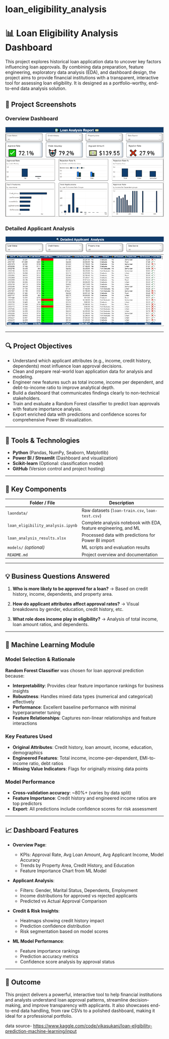 # loan_eligibility_analysis

# 📊 Loan Eligibility Analysis Dashboard

This project explores historical loan application data to uncover key factors influencing loan approvals. By combining data preparation, feature engineering, exploratory data analysis (EDA), and dashboard design, the project aims to provide financial institutions with a transparent, interactive tool for assessing loan eligibility. It is designed as a portfolio-worthy, end-to-end data analysis solution.

## 📸 Project Screenshots

### Overview Dashboard
![Loan Analysis Overview](loan-analysis-overview.PNG)

### Detailed Applicant Analysis
![Detailed Applicant Analysis](loan-analysis-detailed-applicant.PNG)

---

## 🔍 Project Objectives

- Understand which applicant attributes (e.g., income, credit history, dependents) most influence loan approval decisions.
- Clean and prepare real-world loan application data for analysis and modeling.
- Engineer new features such as total income, income per dependent, and debt-to-income ratio to improve analytical depth.
- Build a dashboard that communicates findings clearly to non-technical stakeholders.
- Train and evaluate a Random Forest classifier to predict loan approvals with feature importance analysis.
- Export enriched data with predictions and confidence scores for comprehensive Power BI visualization.

---

## 🧰 Tools & Technologies

- **Python** (Pandas, NumPy, Seaborn, Matplotlib)
- **Power BI / Streamlit** (Dashboard and visualization)
- **Scikit-learn** (Optional: classification model)
- **GitHub** (Version control and project hosting)

---

## 📁 Key Components

| Folder / File                     | Description                                                      |
| --------------------------------- | ---------------------------------------------------------------- |
| `laondata/`                       | Raw datasets (`loan-train.csv`, `loan-test.csv`)                 |
| `loan_eligibility_analysis.ipynb` | Complete analysis notebook with EDA, feature engineering, and ML |
| `loan_analysis_results.xlsx`      | Processed data with predictions for Power BI import              |
| `models/` _(optional)_            | ML scripts and evaluation results                                |
| `README.md`                       | Project overview and documentation                               |

---

## 💡 Business Questions Answered

1. **Who is more likely to be approved for a loan?**
   → Based on credit history, income, dependents, and property area.

2. **How do applicant attributes affect approval rates?**
   → Visual breakdowns by gender, education, credit history, etc.

3. **What role does income play in eligibility?**
   → Analysis of total income, loan amount ratios, and dependents.

---

## 🤖 Machine Learning Module

### Model Selection & Rationale

**Random Forest Classifier** was chosen for loan approval prediction because:

- **Interpretability**: Provides clear feature importance rankings for business insights
- **Robustness**: Handles mixed data types (numerical and categorical) effectively
- **Performance**: Excellent baseline performance with minimal hyperparameter tuning
- **Feature Relationships**: Captures non-linear relationships and feature interactions

### Key Features Used

- **Original Attributes**: Credit history, loan amount, income, education, demographics
- **Engineered Features**: Total income, income-per-dependent, EMI-to-income ratio, debt ratios
- **Missing Value Indicators**: Flags for originally missing data points

### Model Performance

- **Cross-validation accuracy**: ~80%+ (varies by data split)
- **Feature Importance**: Credit history and engineered income ratios are top predictors
- **Export**: All predictions include confidence scores for risk assessment

---

## 📈 Dashboard Features

- **Overview Page**:

  - KPIs: Approval Rate, Avg Loan Amount, Avg Applicant Income, Model Accuracy
  - Trends by Property Area, Credit History, and Education
  - Feature Importance Chart from ML Model

- **Applicant Analysis**:

  - Filters: Gender, Marital Status, Dependents, Employment
  - Income distributions for approved vs rejected applicants
  - Predicted vs Actual Approval Comparison

- **Credit & Risk Insights**:

  - Heatmaps showing credit history impact
  - Prediction confidence distribution
  - Risk segmentation based on model scores

- **ML Model Performance**:
  - Feature importance rankings
  - Prediction accuracy metrics
  - Confidence score analysis by approval status

---

## 🚀 Outcome

This project delivers a powerful, interactive tool to help financial institutions and analysts understand loan approval patterns, streamline decision-making, and improve transparency with applicants. It also showcases end-to-end data handling, from raw CSVs to a polished dashboard, making it ideal for a professional portfolio.

data source- https://www.kaggle.com/code/vikasukani/loan-eligibility-prediction-machine-learning/input
